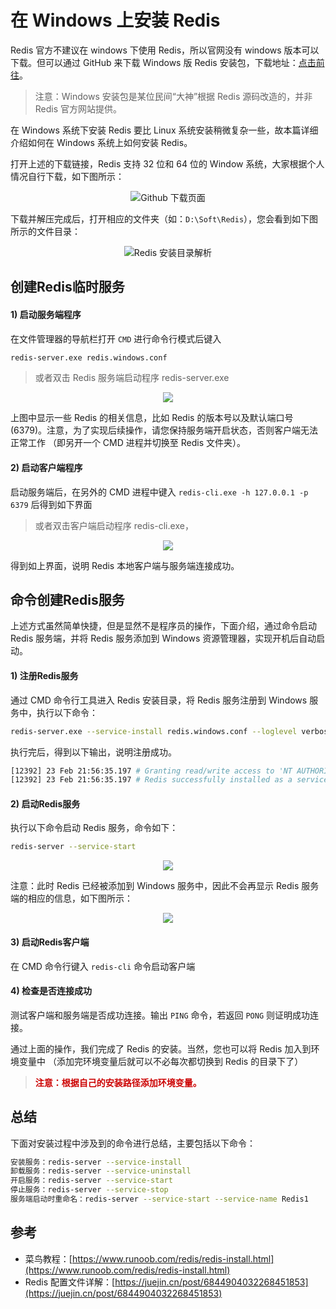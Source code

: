 #  在 Windows 上安装 Redis

Redis 官方不建议在 windows 下使用 Redis，所以官网没有 windows 版本可以下载。但可以通过 GitHub 来下载 Windows 版 Redis 安装包，下载地址：[点击前往](https://github.com/tporadowski/redis/releases)。

> 注意：Windows 安装包是某位民间“大神”根据 Redis 源码改造的，并非 Redis 官方网站提供。

在 Windows 系统下安装 Redis 要比 Linux 系统安装稍微复杂一些，故本篇详细介绍如何在 Windows 系统上如何安装 Redis。

打开上述的下载链接，Redis 支持 32 位和 64 位的 Window 系统，大家根据个人情况自行下载，如下图所示：

<center><img src="https://cdn.jsdelivr.net/gh/RivTian/Blogimg/img/20220223214324.png" alt="Github 下载页面"></center>

下载并解压完成后，打开相应的文件夹（如：`D:\Soft\Redis`），您会看到如下图所示的文件目录：

<center><img src="https://cdn.jsdelivr.net/gh/RivTian/Blogimg/img/20220223214607.png" alt="Redis 安装目录解析"></center>


## 创建Redis临时服务

#### 1) 启动服务端程序

在文件管理器的导航栏打开 `CMD` 进行命令行模式后键入 

```sh
redis-server.exe redis.windows.conf
```

> 或者双击 Redis 服务端启动程序 redis-server.exe

<center><img src="https://cdn.jsdelivr.net/gh/RivTian/Blogimg/img/20220223214926.png"></center>


上图中显示一些 Redis 的相关信息，比如 Redis 的版本号以及默认端口号(6379)。注意，为了实现后续操作，请您保持服务端开启状态，否则客户端无法正常工作 （即另开一个 CMD 进程并切换至 Redis 文件夹）。 

#### 2) 启动客户端程序

启动服务端后，在另外的 CMD 进程中键入 `redis-cli.exe -h 127.0.0.1 -p 6379` 后得到如下界面

> 或者双击客户端启动程序 redis-cli.exe，

<center><img src="https://cdn.jsdelivr.net/gh/RivTian/Blogimg/img/20220223215119.png"></center>

得到如上界面，说明 Redis 本地客户端与服务端连接成功。

## 命令创建Redis服务

上述方式虽然简单快捷，但是显然不是程序员的操作，下面介绍，通过命令启动 Redis 服务端，并将 Redis 服务添加到 Windows 资源管理器，实现开机后自动启动。

#### 1) 注册Redis服务

通过 CMD 命令行工具进入 Redis 安装目录，将 Redis 服务注册到 Windows 服务中，执行以下命令：

```sh
redis-server.exe --service-install redis.windows.conf --loglevel verbose
```

执行完后，得到以下输出，说明注册成功。

```sh
[12392] 23 Feb 21:56:35.197 # Granting read/write access to 'NT AUTHORITY\NetworkService' on: "D:\Soft\Redis" "D:\Soft\Redis\"
[12392] 23 Feb 21:56:35.197 # Redis successfully installed as a service.
```

#### 2) 启动Redis服务

执行以下命令启动 Redis 服务，命令如下：

```sh
redis-server --service-start
```

<center><img src="https://cdn.jsdelivr.net/gh/RivTian/Blogimg/img/20220223215740.png"></center>

注意：此时 Redis 已经被添加到 Windows 服务中，因此不会再显示 Redis 服务端的相应的信息，如下图所示：



<center><img src="https://cdn.jsdelivr.net/gh/RivTian/Blogimg/img/20220223215842.png"></center>



#### 3) 启动Redis客户端

在 CMD 命令行键入 `redis-cli` 命令启动客户端

#### 4) 检查是否连接成功

测试客户端和服务端是否成功连接。输出 `PING` 命令，若返回 `PONG` 则证明成功连接。



通过上面的操作，我们完成了 Redis 的安装。当然，您也可以将 Redis 加入到环境变量中 （添加完环境变量后就可以不必每次都切换到 Redis 的目录下了）

> <font color="#cc0000"><b>注意：根据自己的安装路径添加环境变量。</b></font>

## 总结

下面对安装过程中涉及到的命令进行总结，主要包括以下命令：

```sh
安装服务：redis-server --service-install
卸载服务：redis-server --service-uninstall
开启服务：redis-server --service-start
停止服务：redis-server --service-stop
服务端启动时重命名：redis-server --service-start --service-name Redis1
```

## 参考

* 菜鸟教程：[https://www.runoob.com/redis/redis-install.html](https://www.runoob.com/redis/redis-install.html)
* Redis 配置文件详解：[https://juejin.cn/post/6844904032268451853](https://juejin.cn/post/6844904032268451853)
